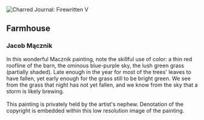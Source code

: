<div class="artwork-of-the-day">
  <div class="container">
    <div class="img-wrapper">
      <img
        src="https://uploads2.wikiart.org/00437/images/jacob-macznik/farmhouse.jpg!Large.jpg"
        alt="Charred Journal: Firewritten V" />
    </div>
    <div class="artwork-detail">
      <div class="artwork-origin"> 
        <h2 class="artwork-name">Farmhouse</h2>
        <h3 class="artist">
          Jacob Mącznik
        </h3>
      </div>
      <p class="description">
        <span class="artwork-description-text ng-binding" ng-bind-html="viewModel.ArtworkOfTheDay.Description | unsafe">In this wonderful Macznik painting, note the skillful use of color: a thin red roofline of the barn, the ominous blue-purple sky, the lush green grass (partially shaded).  Late enough in the year for most of the trees' leaves to have fallen, yet early enough for the grass still to be bright green.  We see from the grass that night has not yet fallen, and we know from the sky that a storm is likely brewing.<br><br>This painting is privately held by the artist's nephew.  Denotation of the copyright is embedded within this low resolution image of the painting.</span>
                        <div class="text-shadow-container" ng-show="showShadow" style=""></div>
      </p>
    </div>
  </div>

</div>
